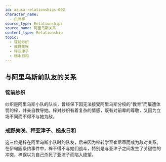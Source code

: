 ```yaml
---
id: azusa-relationships-002
character_name:
  - 白洲梓
source_type: Relationships
source_name: 阿里乌斯关系
content_type: Relationship
topic:
  - 锭前纱织
  - 戒野美咲
  - 秤亚津子
  - 槌永日和
---
```

## 与阿里乌斯前队友的关系

### 锭前纱织
纱织是阿里乌斯小队的队长，曾经保下因无法接受阿里乌斯分校的"教育"而屡遭体罚的梓，并亲自教导她。梓对纱织有着复杂的情感，既有对前辈的尊敬，又因为立场不同而不得不与她为敌。

### 戒野美咲、秤亚津子、槌永日和
这三位是梓在阿里乌斯小队时的队友，后来因为梓转学至崔尼蒂而成为敌对关系。在伊甸园条约事件中，梓不得不与她们战斗，特别是与亚津子之间发生了关键性的冲突，梓误以为自己杀死了亚津子而陷入绝望。